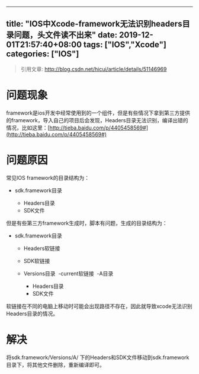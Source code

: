 ﻿
---
title: "IOS中Xcode-framework无法识别headers目录问题，头文件读不出来"
date: 2019-12-01T21:57:40+08:00
tags: ["IOS","Xcode"]
categories: ["IOS"]
---

<!--more-->


> 引用文章: http://blog.csdn.net/hicui/article/details/51146969

# 问题现象

framework是ios开发中经常使用到的一个组件，但是有些情况下拿到第三方提供的framework，导入自己的项目后会发现，Headers目录无法识别，编译出错的情况，比如这里：[http://tieba.baidu.com/p/4405458569#](http://tieba.baidu.com/p/4405458569#)

# 问题原因

常见IOS framework的目录结构为：

*   sdk.framework目录 

    *   Headers目录
    *   SDK文件

但是有些第三方framework生成时，脚本有问题，生成的目录结构为：

*   sdk.framework目录 

    *   Headers软链接
    *   SDK软链接
    *   Versions目录 
        -current软链接 
        -A目录 

        *   Headers目录
        *   SDK文件

软链接在不同的电脑上移动时可能会出现路径不存在，因此就导致xcode无法识别Headers目录的情况。

# 解决

将sdk.framework/Versions/A/ 下的Headers和SDK文件移动到sdk.framework目录下，将其他文件删除，重新编译即可。
